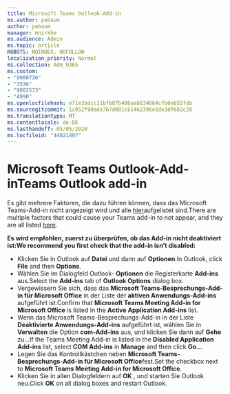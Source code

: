 ```yaml
---
title: Microsoft Teams Outlook-Add-in
ms.author: pebaum
author: pebaum
manager: mnirkhe
ms.audience: Admin
ms.topic: article
ROBOTS: NOINDEX, NOFOLLOW
localization_priority: Normal
ms.collection: Adm_O365
ms.custom:
- "9000736"
- "3536"
- "9002573"
- "4990"
ms.openlocfilehash: e71e3bdcc11bf687b486aab634664cfb6eb55fdb
ms.sourcegitcommit: 1c052f8dada7b7d081c61462396e1de3df682c28
ms.translationtype: MT
ms.contentlocale: de-DE
ms.lasthandoff: 05/05/2020
ms.locfileid: "44021497"
---
```

# <a name="teams-outlook-add-in"></a><span data-ttu-id="c38b2-102">Microsoft Teams Outlook-Add-in</span><span class="sxs-lookup"><span data-stu-id="c38b2-102">Teams Outlook add-in</span></span>

<span data-ttu-id="c38b2-103">Es gibt mehrere Faktoren, die dazu führen können, dass das Microsoft Teams-Add-in nicht angezeigt wird und alle [hier](https://docs.microsoft.com/microsoftteams/teams-add-in-for-outlook#teams-meeting-add-in-in-outlook-for-windows-does-not-show)aufgelistet sind.</span><span class="sxs-lookup"><span data-stu-id="c38b2-103">There are multiple factors that could cause your Teams add-in to not appear, and they are all listed [here](https://docs.microsoft.com/microsoftteams/teams-add-in-for-outlook#teams-meeting-add-in-in-outlook-for-windows-does-not-show).</span></span>

<span data-ttu-id="c38b2-104">**Es wird empfohlen, zuerst zu überprüfen, ob das Add-in nicht deaktiviert ist:**</span><span class="sxs-lookup"><span data-stu-id="c38b2-104">**We recommend you first check that the add-in isn’t disabled:**</span></span>

- <span data-ttu-id="c38b2-105">Klicken Sie in Outlook auf **Datei** und dann auf **Optionen**.</span><span class="sxs-lookup"><span data-stu-id="c38b2-105">In Outlook, click **File** and then **Options**.</span></span>
- <span data-ttu-id="c38b2-106">Wählen Sie im Dialogfeld Outlook- **Optionen** die Registerkarte **Add-ins** aus.</span><span class="sxs-lookup"><span data-stu-id="c38b2-106">Select the **Add-ins** tab of **Outlook Options** dialog box.</span></span>
- <span data-ttu-id="c38b2-107">Vergewissern Sie sich, dass das **Microsoft Teams-Besprechungs-Add-in für Microsoft Office** in der Liste der **aktiven Anwendungs-Add-ins** aufgeführt ist.</span><span class="sxs-lookup"><span data-stu-id="c38b2-107">Confirm that **Microsoft Teams Meeting Add-in for Microsoft Office** is listed in the **Active Application Add-ins** list.</span></span>
- <span data-ttu-id="c38b2-108">Wenn das Microsoft Teams-Besprechungs-Add-in in der Liste **Deaktivierte Anwendungs-Add-ins** aufgeführt ist, wählen Sie in **Verwalten** die Option **com-Add-ins** aus, und klicken Sie dann auf **Gehe** zu...</span><span class="sxs-lookup"><span data-stu-id="c38b2-108">If the Teams Meeting Add-in is listed in the **Disabled Application Add-ins** list, select **COM Add-ins** in **Manage** and then click **Go…**</span></span>
- <span data-ttu-id="c38b2-109">Legen Sie das Kontrollkästchen neben **Microsoft Teams-Besprechungs-Add-in für Microsoft Office**fest.</span><span class="sxs-lookup"><span data-stu-id="c38b2-109">Set the checkbox next to **Microsoft Teams Meeting Add-in for Microsoft Office**.</span></span>
- <span data-ttu-id="c38b2-110">Klicken Sie in allen Dialogfeldern auf **OK** , und starten Sie Outlook neu.</span><span class="sxs-lookup"><span data-stu-id="c38b2-110">Click **OK** on all dialog boxes and restart Outlook.</span></span>
